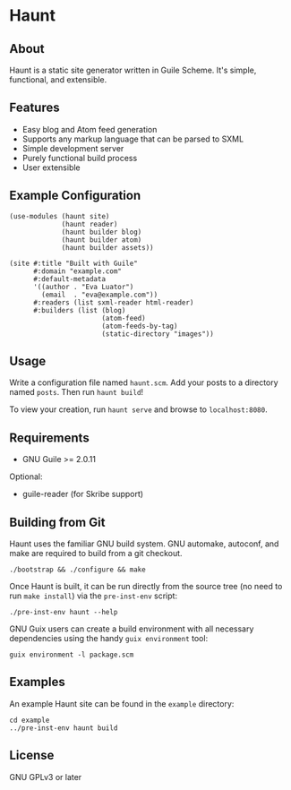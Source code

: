 Haunt
=====

About
-----

Haunt is a static site generator written in Guile Scheme.  It's
simple, functional, and extensible.

Features
--------

* Easy blog and Atom feed generation
* Supports any markup language that can be parsed to SXML
* Simple development server
* Purely functional build process
* User extensible

Example Configuration
---------------------

```
(use-modules (haunt site)
             (haunt reader)
             (haunt builder blog)
             (haunt builder atom)
             (haunt builder assets))

(site #:title "Built with Guile"
      #:domain "example.com"
      #:default-metadata
      '((author . "Eva Luator")
        (email  . "eva@example.com"))
      #:readers (list sxml-reader html-reader)
      #:builders (list (blog)
                       (atom-feed)
                       (atom-feeds-by-tag)
                       (static-directory "images"))
```

Usage
-----

Write a configuration file named `haunt.scm`.  Add your posts to a
directory named `posts`.  Then run `haunt build`!

To view your creation, run `haunt serve` and browse to
`localhost:8080`.

Requirements
------------

- GNU Guile >= 2.0.11

Optional:

- guile-reader (for Skribe support)

Building from Git
-----------------

Haunt uses the familiar GNU build system.  GNU automake, autoconf, and
make are required to build from a git checkout.

```
./bootstrap && ./configure && make
```

Once Haunt is built, it can be run directly from the source tree (no
need to run `make install`) via the `pre-inst-env` script:

```
./pre-inst-env haunt --help
```

GNU Guix users can create a build environment with all necessary
dependencies using the handy `guix environment` tool:

```
guix environment -l package.scm
```

Examples
--------

An example Haunt site can be found in the `example` directory:

```
cd example
../pre-inst-env haunt build
```

License
-------

GNU GPLv3 or later
